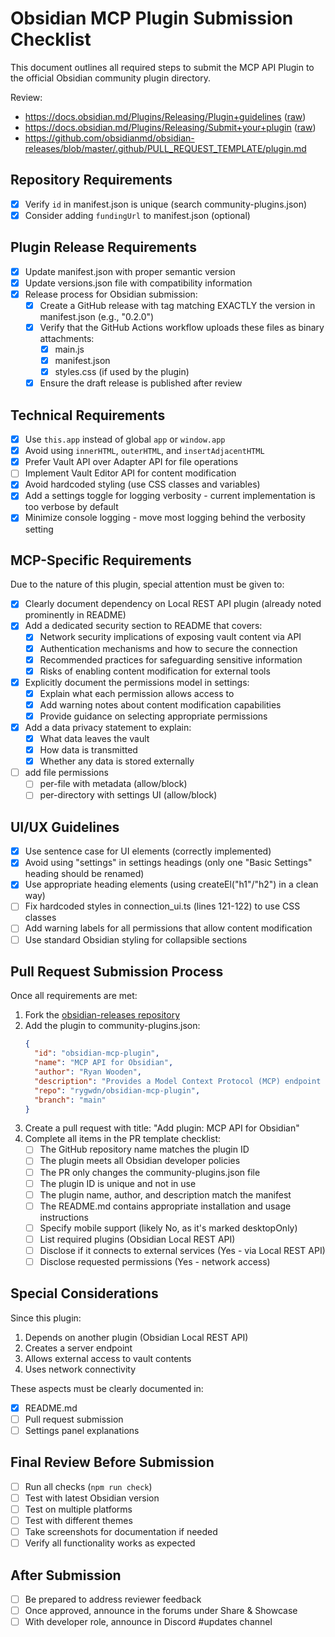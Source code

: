 # Obsidian MCP Plugin Submission Checklist

This document outlines all required steps to submit the MCP API Plugin to the official Obsidian community plugin directory.

Review:
- https://docs.obsidian.md/Plugins/Releasing/Plugin+guidelines ([raw](https://raw.githubusercontent.com/obsidianmd/obsidian-developer-docs/a2bac2adce51d9aa056dbe8eac161bdb5a29cefb/en/Plugins/Releasing/Plugin%20guidelines.md))
- https://docs.obsidian.md/Plugins/Releasing/Submit+your+plugin ([raw](https://raw.githubusercontent.com/obsidianmd/obsidian-developer-docs/a2bac2adce51d9aa056dbe8eac161bdb5a29cefb/en/Plugins/Releasing/Submit%20your%20plugin.md))
- https://github.com/obsidianmd/obsidian-releases/blob/master/.github/PULL_REQUEST_TEMPLATE/plugin.md

## Repository Requirements

- [x] Verify `id` in manifest.json is unique (search community-plugins.json)
- [x] Consider adding `fundingUrl` to manifest.json (optional)

## Plugin Release Requirements

- [x] Update manifest.json with proper semantic version
- [x] Update versions.json file with compatibility information
- [X] Release process for Obsidian submission:
  - [X] Create a GitHub release with tag matching EXACTLY the version in manifest.json (e.g., "0.2.0")
  - [X] Verify that the GitHub Actions workflow uploads these files as binary attachments:
    - [X] main.js
    - [X] manifest.json
    - [X] styles.css (if used by the plugin)
  - [X] Ensure the draft release is published after review

## Technical Requirements

- [x] Use `this.app` instead of global `app` or `window.app`
- [x] Avoid using `innerHTML`, `outerHTML`, and `insertAdjacentHTML`
- [x] Prefer Vault API over Adapter API for file operations
- [ ] Implement Vault Editor API for content modification
- [x] Avoid hardcoded styling (use CSS classes and variables)
- [x] Add a settings toggle for logging verbosity - current implementation is too verbose by default
- [x] Minimize console logging - move most logging behind the verbosity setting

## MCP-Specific Requirements

Due to the nature of this plugin, special attention must be given to:

- [x] Clearly document dependency on Local REST API plugin (already noted prominently in README)
- [x] Add a dedicated security section to README that covers:
  - [x] Network security implications of exposing vault content via API
  - [x] Authentication mechanisms and how to secure the connection
  - [x] Recommended practices for safeguarding sensitive information
  - [x] Risks of enabling content modification for external tools
- [x] Explicitly document the permissions model in settings:
  - [x] Explain what each permission allows access to
  - [x] Add warning notes about content modification capabilities
  - [x] Provide guidance on selecting appropriate permissions
- [x] Add a data privacy statement to explain:
  - [x] What data leaves the vault
  - [x] How data is transmitted
  - [x] Whether any data is stored externally
- [ ] add file permissions
  - [ ] per-file with metadata (allow/block)
  - [ ] per-directory with settings UI (allow/block)

## UI/UX Guidelines

- [x] Use sentence case for UI elements (correctly implemented)
- [x] Avoid using "settings" in settings headings (only one "Basic Settings" heading should be renamed)
- [x] Use appropriate heading elements (using createEl("h1"/"h2") in a clean way)
- [ ] Fix hardcoded styles in connection_ui.ts (lines 121-122) to use CSS classes
- [ ] Add warning labels for all permissions that allow content modification
- [ ] Use standard Obsidian styling for collapsible sections

## Pull Request Submission Process

Once all requirements are met:

1. Fork the [obsidian-releases repository](https://github.com/obsidianmd/obsidian-releases)
2. Add the plugin to community-plugins.json:
   ```json
   {
     "id": "obsidian-mcp-plugin",
     "name": "MCP API for Obsidian",
     "author": "Ryan Wooden",
     "description": "Provides a Model Context Protocol (MCP) endpoint via Obsidian Local REST API",
     "repo": "rygwdn/obsidian-mcp-plugin",
     "branch": "main"
   }
   ```
3. Create a pull request with title: "Add plugin: MCP API for Obsidian"
4. Complete all items in the PR template checklist:
   - [ ] The GitHub repository name matches the plugin ID
   - [ ] The plugin meets all Obsidian developer policies
   - [ ] The PR only changes the community-plugins.json file
   - [ ] The plugin ID is unique and not in use
   - [ ] The plugin name, author, and description match the manifest
   - [ ] The README.md contains appropriate installation and usage instructions
   - [ ] Specify mobile support (likely No, as it's marked desktopOnly)
   - [ ] List required plugins (Obsidian Local REST API)
   - [ ] Disclose if it connects to external services (Yes - via Local REST API)
   - [ ] Disclose requested permissions (Yes - network access)

## Special Considerations

Since this plugin:
1. Depends on another plugin (Obsidian Local REST API)
2. Creates a server endpoint
3. Allows external access to vault contents
4. Uses network connectivity

These aspects must be clearly documented in:
- [x] README.md
- [ ] Pull request submission
- [ ] Settings panel explanations

## Final Review Before Submission

- [ ] Run all checks (`npm run check`)
- [ ] Test with latest Obsidian version
- [ ] Test on multiple platforms
- [ ] Test with different themes
- [ ] Take screenshots for documentation if needed
- [ ] Verify all functionality works as expected

## After Submission

- [ ] Be prepared to address reviewer feedback
- [ ] Once approved, announce in the forums under Share & Showcase
- [ ] With developer role, announce in Discord #updates channel
